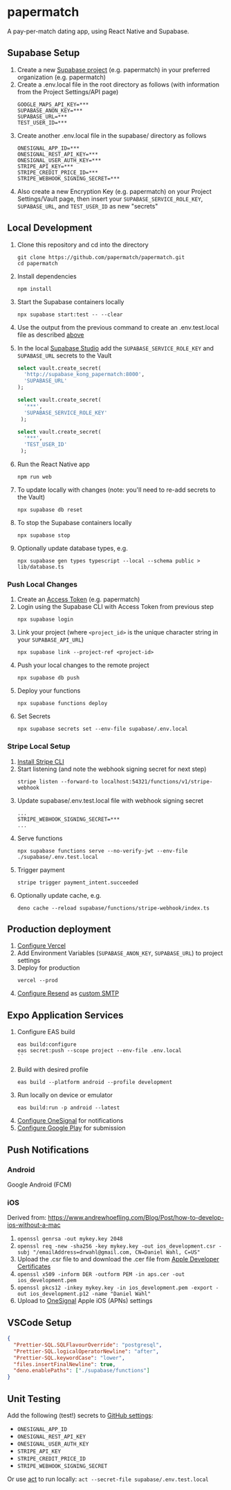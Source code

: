 # papermatch

A pay-per-match dating app, using React Native and Supabase.

## Supabase Setup

1. Create a new [Supabase project](https://supabase.com/dashboard/projects) (e.g. papermatch) in your preferred organization (e.g. papermatch)
2. Create a .env.local file in the root directory as follows (with information from the Project Settings/API page)
   ```
   GOOGLE_MAPS_API_KEY=***
   SUPABASE_ANON_KEY=***
   SUPABASE_URL=***
   TEST_USER_ID=***
   ```
3. Create another .env.local file in the supabase/ directory as follows
   ```
   ONESIGNAL_APP_ID=***
   ONESIGNAL_REST_API_KEY=***
   ONESIGNAL_USER_AUTH_KEY=***
   STRIPE_API_KEY=***
   STRIPE_CREDIT_PRICE_ID=***
   STRIPE_WEBHOOK_SIGNING_SECRET=***
   ```
4. Also create a new Encryption Key (e.g. papermatch) on your Project Settings/Vault page, then insert your `SUPABASE_SERVICE_ROLE_KEY`, `SUPABASE_URL`, and `TEST_USER_ID` as new "secrets"

## Local Development

1. Clone this repository and cd into the directory
   ```
   git clone https://github.com/papermatch/papermatch.git
   cd papermatch
   ```
2. Install dependencies
   ```
   npm install
   ```
3. Start the Supabase containers locally
   ```
   npx supabase start:test -- --clear
   ```
4. Use the output from the previous command to create an .env.test.local file as described [above](#supabase-setup)
5. In the local [Supabase Studio](http://localhost:54323/project/default/sql/1) add the `SUPABASE_SERVICE_ROLE_KEY` and `SUPABASE_URL` secrets to the Vault

   ```sql
   select vault.create_secret(
     'http://supabase_kong_papermatch:8000',
     'SUPABASE_URL'
   );

   select vault.create_secret(
     '***',
     'SUPABASE_SERVICE_ROLE_KEY'
    );

   select vault.create_secret(
     '***',
     'TEST_USER_ID'
    );
   ```

6. Run the React Native app
   ```
   npm run web
   ```
7. To update locally with changes (note: you'll need to re-add secrets to the Vault)
   ```
   npx supabase db reset
   ```
8. To stop the Supabase containers locally
   ```
   npx supabase stop
   ```
9. Optionally update database types, e.g.
   ```
   npx supabase gen types typescript --local --schema public > lib/database.ts
   ```

### Push Local Changes

1. Create an [Access Token](https://supabase.com/dashboard/account/tokens) (e.g. papermatch)
2. Login using the Supabase CLI with Access Token from previous step
   ```
   npx supabase login
   ```
3. Link your project (where `<project_id>` is the unique character string in your `SUPABASE_API_URL`)
   ```
   npx supabase link --project-ref <project-id>
   ```
4. Push your local changes to the remote project
   ```
   npx supabase db push
   ```
5. Deploy your functions
   ```
   npx supabase functions deploy
   ```
6. Set Secrets
   ```
   npx supabase secrets set --env-file supabase/.env.local
   ```

### Stripe Local Setup

1. [Install Stripe CLI](https://stripe.com/docs/stripe-cli#install)
2. Start listening (and note the webhook signing secret for next step)
   ```
   stripe listen --forward-to localhost:54321/functions/v1/stripe-webhook
   ```
3. Update supabase/.env.test.local file with webhook signing secret
   ```
   ...
   STRIPE_WEBHOOK_SIGNING_SECRET=***
   ...
   ```
4. Serve functions
   ```
   npx supabase functions serve --no-verify-jwt --env-file ./supabase/.env.test.local
   ```
5. Trigger payment
   ```
   stripe trigger payment_intent.succeeded
   ```
6. Optionally update cache, e.g.
   ```
   deno cache --reload supabase/functions/stripe-webhook/index.ts
   ```

## Production deployment

1. [Configure Vercel](https://vercel.com/docs/cli)
2. Add Environment Variables (`SUPABASE_ANON_KEY`, `SUPABASE_URL`) to project settings
3. Deploy for production
   ```
   vercel --prod
   ```
4. [Configure Resend](https://resend.com/blog/how-to-configure-supabase-to-send-emails-from-your-domain) as [custom SMTP](https://supabase.com/docs/guides/auth/auth-smtp)

## Expo Application Services

1. Configure EAS build
   ```
   eas build:configure
   eas secret:push --scope project --env-file .env.local
   ``
   ```
2. Build with desired profile
   ```
   eas build --platform android --profile development
   ```
3. Run locally on device or emulator
   ```
   eas build:run -p android --latest
   ```
4. [Configure OneSignal](https://documentation.onesignal.com/docs/react-native-expo-sdk-setup) for notifications
5. [Configure Google Play](https://docs.expo.dev/submit/android/) for submission

## Push Notifications

### Android

Google Android (FCM)

### iOS

Derived from: https://www.andrewhoefling.com/Blog/Post/how-to-develop-ios-without-a-mac

1. `openssl genrsa -out mykey.key 2048`
2. `openssl req -new -sha256 -key mykey.key -out ios_development.csr -subj "/emailAddress=drwahl@gmail.com, CN=Daniel Wahl, C=US"`
3. Upload the .csr file to and download the .cer file from [Apple Developer Certificates](https://developer.apple.com/account/resources/certificates)
4. `openssl x509 -inform DER -outform PEM -in aps.cer -out ios_development.pem`
5. `openssl pkcs12 -inkey mykey.key -in ios_development.pem -export -out ios_development.p12 -name "Daniel Wahl"`
6. Upload to [OneSignal](https://onesignal.com) Apple iOS (APNs) settings

## VSCode Setup

```json
{
  "Prettier-SQL.SQLFlavourOverride": "postgresql",
  "Prettier-SQL.logicalOperatorNewline": "after",
  "Prettier-SQL.keywordCase": "lower",
  "files.insertFinalNewline": true,
  "deno.enablePaths": ["./supabase/functions"]
}
```

## Unit Testing

Add the following (test!) secrets to [GitHub settings](/settings/secrets/actions):

- `ONESIGNAL_APP_ID`
- `ONESIGNAL_REST_API_KEY`
- `ONESIGNAL_USER_AUTH_KEY`
- `STRIPE_API_KEY`
- `STRIPE_CREDIT_PRICE_ID`
- `STRIPE_WEBHOOK_SIGNING_SECRET`

Or use [act](https://github.com/nektos/act) to run locally: `act --secret-file supabase/.env.test.local`
